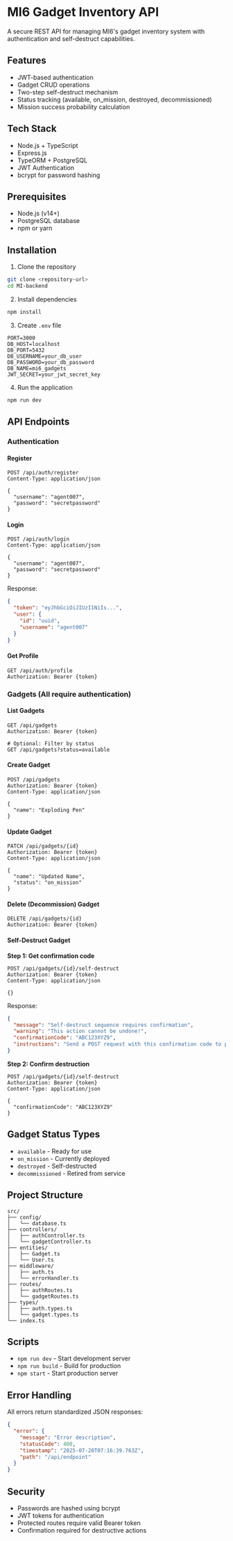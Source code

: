 # MI6 Gadget Inventory API

A secure REST API for managing MI6's gadget inventory system with authentication and self-destruct capabilities.

## Features

- JWT-based authentication
- Gadget CRUD operations
- Two-step self-destruct mechanism
- Status tracking (available, on_mission, destroyed, decommissioned)
- Mission success probability calculation

## Tech Stack

- Node.js + TypeScript
- Express.js
- TypeORM + PostgreSQL
- JWT Authentication
- bcrypt for password hashing

## Prerequisites

- Node.js (v14+)
- PostgreSQL database
- npm or yarn

## Installation

1. Clone the repository
```bash
git clone <repository-url>
cd MI-backend
```

2. Install dependencies
```bash
npm install
```

3. Create `.env` file
```env
PORT=3000
DB_HOST=localhost
DB_PORT=5432
DB_USERNAME=your_db_user
DB_PASSWORD=your_db_password
DB_NAME=mi6_gadgets
JWT_SECRET=your_jwt_secret_key
```

4. Run the application
```bash
npm run dev
```

## API Endpoints

### Authentication

#### Register
```http
POST /api/auth/register
Content-Type: application/json

{
  "username": "agent007",
  "password": "secretpassword"
}
```

#### Login
```http
POST /api/auth/login
Content-Type: application/json

{
  "username": "agent007",
  "password": "secretpassword"
}
```

Response:
```json
{
  "token": "eyJhbGciOiJIUzI1NiIs...",
  "user": {
    "id": "uuid",
    "username": "agent007"
  }
}
```

#### Get Profile
```http
GET /api/auth/profile
Authorization: Bearer {token}
```

### Gadgets (All require authentication)

#### List Gadgets
```http
GET /api/gadgets
Authorization: Bearer {token}

# Optional: Filter by status
GET /api/gadgets?status=available
```

#### Create Gadget
```http
POST /api/gadgets
Authorization: Bearer {token}
Content-Type: application/json

{
  "name": "Exploding Pen"
}
```

#### Update Gadget
```http
PATCH /api/gadgets/{id}
Authorization: Bearer {token}
Content-Type: application/json

{
  "name": "Updated Name",
  "status": "on_mission"
}
```

#### Delete (Decommission) Gadget
```http
DELETE /api/gadgets/{id}
Authorization: Bearer {token}
```

#### Self-Destruct Gadget

**Step 1: Get confirmation code**
```http
POST /api/gadgets/{id}/self-destruct
Authorization: Bearer {token}
Content-Type: application/json

{}
```

Response:
```json
{
  "message": "Self-destruct sequence requires confirmation",
  "warning": "This action cannot be undone!",
  "confirmationCode": "ABC123XYZ9",
  "instructions": "Send a POST request with this confirmation code to proceed"
}
```

**Step 2: Confirm destruction**
```http
POST /api/gadgets/{id}/self-destruct
Authorization: Bearer {token}
Content-Type: application/json

{
  "confirmationCode": "ABC123XYZ9"
}
```

## Gadget Status Types

- `available` - Ready for use
- `on_mission` - Currently deployed
- `destroyed` - Self-destructed
- `decommissioned` - Retired from service

## Project Structure

```
src/
├── config/
│   └── database.ts
├── controllers/
│   ├── authController.ts
│   └── gadgetController.ts
├── entities/
│   ├── Gadget.ts
│   └── User.ts
├── middleware/
│   ├── auth.ts
│   └── errorHandler.ts
├── routes/
│   ├── authRoutes.ts
│   └── gadgetRoutes.ts
├── types/
│   ├── auth.types.ts
│   └── gadget.types.ts
└── index.ts
```

## Scripts

- `npm run dev` - Start development server
- `npm run build` - Build for production
- `npm start` - Start production server

## Error Handling

All errors return standardized JSON responses:
```json
{
  "error": {
    "message": "Error description",
    "statusCode": 400,
    "timestamp": "2025-07-20T07:16:39.763Z",
    "path": "/api/endpoint"
  }
}
```

## Security

- Passwords are hashed using bcrypt
- JWT tokens for authentication
- Protected routes require valid Bearer token
- Confirmation required for destructive actions